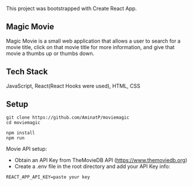 This project was bootstrapped with Create React App.

## Magic Movie

Magic Movie is a small web application that allows a user to search for a movie title, click on that movie title for more information, and give that movie a thumbs up or thumbs down.


## Tech Stack

JavaScript, React(React Hooks were used), HTML, CSS

## Setup

```
git clone https://github.com/AminatP/moviemagic
cd moviemagic

npm install
npm run
```
Movie API setup:

- Obtain an API Key from TheMovieDB API (https://www.themoviedb.org)
- Create a .env file in the root directory and add your API Key info:

```
REACT_APP_API_KEY=paste your key

```
